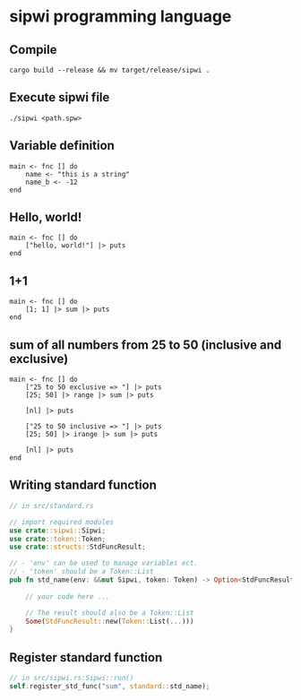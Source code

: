 # sipwi programming language

## Compile

`cargo build --release && mv target/release/sipwi .`

## Execute sipwi file

`./sipwi <path.spw>`

## Variable definition

```
main <- fnc [] do
    name <- "this is a string"
    name_b <- -12
end
```

## Hello, world!

```
main <- fnc [] do
    ["hello, world!"] |> puts
end
```

## 1+1

```
main <- fnc [] do
    [1; 1] |> sum |> puts
end
```

## sum of all numbers from 25 to 50 (inclusive and exclusive)

```
main <- fnc [] do
    ["25 to 50 exclusive => "] |> puts
    [25; 50] |> range |> sum |> puts
    
    [nl] |> puts

    ["25 to 50 inclusive => "] |> puts
    [25; 50] |> irange |> sum |> puts

    [nl] |> puts
end

```

## Writing standard function

```rust
// in src/standard.rs

// import required modules
use crate::sipwi::Sipwi;
use crate::token::Token;
use crate::structs::StdFuncResult;

// - 'env' can be used to manage variables ect.
// - 'token' should be a Token::List
pub fn std_name(env: &&mut Sipwi, token: Token) -> Option<StdFuncResult> {
 
    // your code here ...

    // The result should also be a Token::List
    Some(StdFuncResult::new(Token::List(...)))
}
```

## Register standard function

```rust
// in src/sipwi.rs:Sipwi::run()
self.register_std_func("sum", standard::std_name);
```
